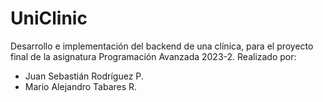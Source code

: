# UniClinic

Desarrollo e implementación del backend de una clínica, para el proyecto final de la asignatura Programación Avanzada 2023-2. Realizado por:

- Juan Sebastián Rodríguez P.
- Mario Alejandro Tabares R.
